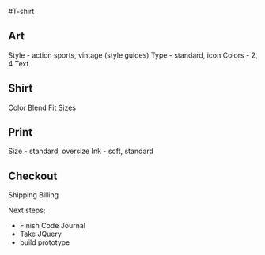 #T-shirt


## Art
Style - action sports, vintage (style guides)
Type - standard, icon
Colors - 2, 4
Text

## Shirt
Color
Blend
Fit
Sizes

## Print
Size - standard, oversize
Ink - soft, standard

## Checkout
Shipping
Billing


Next steps;
- Finish Code Journal
- Take JQuery
- build prototype